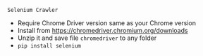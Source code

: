 `Selenium Crawler`
- Require Chrome Driver version same as your Chrome version
- Install from https://chromedriver.chromium.org/downloads
- Unzip it and save file `chromedriver` to any folder
- `pip install selenium`
